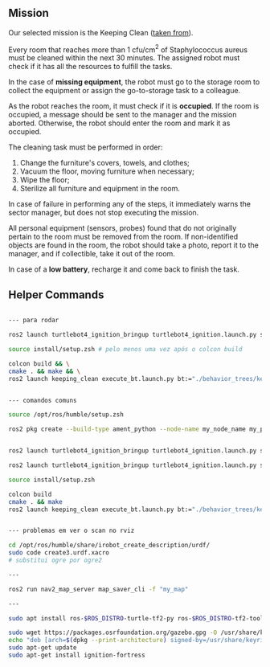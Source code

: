 ## Mission

Our selected mission is the Keeping Clean ([taken from](https://github.com/Askarpour/RoboMAX/blob/main/Exemplars.csv)).

Every room that reaches more than 1 cfu/cm$^2$ of Staphylococcus aureus must be cleaned within the next 30 minutes. The assigned robot must check if it has all the resources to fulfill the tasks.

In the case of **missing equipment**, the robot must go to the storage room to collect the equipment or assign the go-to-storage task to a colleague.

As the robot reaches the room, it must check if it is **occupied**. If the room is occupied, a message should be sent to the manager and the mission aborted. Otherwise, the robot should enter the room and mark it as occupied.

The cleaning task must be performed in order:
1. Change the furniture's covers, towels, and clothes;
2. Vacuum the floor, moving furniture when necessary;
3. Wipe the floor;
4. Sterilize all furniture and equipment in the room.

In case of failure in performing any of the steps, it immediately warns the sector manager, but does not stop executing the mission.

All personal equipment (sensors, probes) found that do not originally pertain to the room must be removed from the room. If non-identified objects are found in the room, the robot should take a photo, report it to the manager, and if collectible, take it out of the room.

In case of a **low battery**, recharge it and come back to finish the task.

## Helper Commands

```bash

--- para rodar

ros2 launch turtlebot4_ignition_bringup turtlebot4_ignition.launch.py slam:=true nav2:=true

source install/setup.zsh # pelo menos uma vez após o colcon build

colcon build && \
cmake . && make && \
ros2 launch keeping_clean execute_bt.launch.py bt:="./behavior_trees/keeping_clean.xml"


--- comandos comuns

source /opt/ros/humble/setup.zsh

ros2 pkg create --build-type ament_python --node-name my_node_name my_package_name


ros2 launch turtlebot4_ignition_bringup turtlebot4_ignition.launch.py slam:=true rviz:=true nav2:=true

ros2 launch turtlebot4_ignition_bringup turtlebot4_ignition.launch.py slam:=true nav2:=true

source install/setup.zsh

colcon build
cmake . && make
ros2 launch keeping_clean execute_bt.launch.py bt:="./behavior_trees/keeping_clean.xml"


--- problemas em ver o scan no rviz

cd /opt/ros/humble/share/irobot_create_description/urdf/
sudo code create3.urdf.xacro
# substitui ogre por ogre2

---

ros2 run nav2_map_server map_saver_cli -f "my_map"

---

sudo apt install ros-$ROS_DISTRO-turtle-tf2-py ros-$ROS_DISTRO-tf2-tools ros-$ROS_DISTRO-tf-transformations

sudo wget https://packages.osrfoundation.org/gazebo.gpg -O /usr/share/keyrings/pkgs-osrf-archive-keyring.gpg
echo "deb [arch=$(dpkg --print-architecture) signed-by=/usr/share/keyrings/pkgs-osrf-archive-keyring.gpg] http://packages.osrfoundation.org/gazebo/ubuntu-stable $(lsb_release -cs) main" | sudo tee /etc/apt/sources.list.d/gazebo-stable.list > /dev/null
sudo apt-get update
sudo apt-get install ignition-fortress

```
